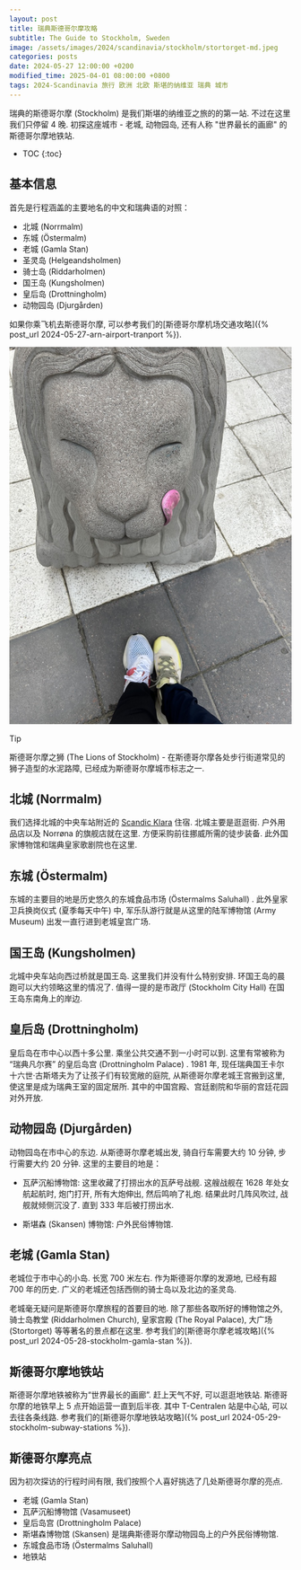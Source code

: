 ```yaml
---
layout: post
title: 瑞典斯德哥尔摩攻略
subtitle: The Guide to Stockholm, Sweden
image: /assets/images/2024/scandinavia/stockholm/stortorget-md.jpeg
categories: posts
date: 2024-05-27 12:00:00 +0200
modified_time: 2025-04-01 08:00:00 +0800
tags: 2024-Scandinavia 旅行 欧洲 北欧 斯堪的纳维亚 瑞典 城市
---
```


瑞典的斯德哥尔摩 (Stockholm) 是我们斯堪的纳维亚之旅的的第一站. 不过在这里我们只停留 4 晚. 初探这座城市 - 老城, 动物园岛, 还有人称 "世界最长的画廊" 的斯德哥尔摩地铁站.

* TOC
{:toc}

## 基本信息

首先是行程涵盖的主要地名的中文和瑞典语的对照：

* 北城 (Norrmalm)
* 东城 (Östermalm)
* 老城 (Gamla Stan)
* 圣灵岛 (Helgeandsholmen)
* 骑士岛 (Riddarholmen)
* 国王岛 (Kungsholmen)
* 皇后岛 (Drottningholm)
* 动物园岛 (Djurgården)

如果你乘飞机去斯德哥尔摩, 可以参考我们的[斯德哥尔摩机场交通攻略]({% post_url 2024-05-27-arn-airport-tranport %}).

![斯德哥尔摩之狮 (The Lions of Stockholm)](/assets/images/2024/scandinavia/stockholm/the-lions-of-stockholm.jpeg)

> [!TIP]
> 斯德哥尔摩之狮 (The Lions of Stockholm) - 在斯德哥尔摩各处步行街道常见的狮子造型的水泥路障, 已经成为斯德哥尔摩城市标志之一.

## 北城 (Norrmalm)

我们选择北城的中央车站附近的 [Scandic Klara](https://www.scandichotels.se/klara) 住宿. 北城主要是逛逛街. 户外用品店以及 Norrøna 的旗舰店就在这里. 方便采购前往挪威所需的徒步装备. 此外国家博物馆和瑞典皇家歌剧院也在这里.

## 东城 (Östermalm)

东城的主要目的地是历史悠久的东城食品市场 (Östermalms Saluhall) . 此外皇家卫兵换岗仪式 (夏季每天中午) 中, 军乐队游行就是从这里的陆军博物馆 (Army Museum) 出发一直行进到老城皇宫广场.

## 国王岛 (Kungsholmen)

北城中央车站向西过桥就是国王岛. 这里我们并没有什么特别安排. 环国王岛的晨跑可以大约领略这里的情况了. 值得一提的是市政厅 (Stockholm City Hall) 在国王岛东南角上的岸边.

## 皇后岛 (Drottningholm)

皇后岛在市中心以西十多公里. 乘坐公共交通不到一小时可以到. 这里有常被称为 “瑞典凡尔赛” 的皇后岛宫 (Drottningholm Palace) . 1981 年, 现任瑞典国王卡尔十六世·古斯塔夫为了让孩子们有较宽敞的庭院, 从斯德哥尔摩老城王宫搬到这里, 使这里是成为瑞典王室的固定居所. 其中的中国宫殿、宫廷剧院和华丽的宫廷花园对外开放.

## 动物园岛 (Djurgården)

动物园岛在市中心的东边. 从斯德哥尔摩老城出发, 骑自行车需要大约 10 分钟, 步行需要大约 20 分钟. 这里的主要目的地是：

* 瓦萨沉船博物馆: 这里收藏了打捞出水的瓦萨号战舰. 这艘战舰在 1628 年处女航起航时, 炮门打开, 所有大炮伸出, 然后鸣响了礼炮. 结果此时几阵风吹过, 战舰就倾侧沉没了. 直到 333 年后被打捞出水.

* 斯堪森 (Skansen) 博物馆: 户外民俗博物馆.

## 老城 (Gamla Stan)

老城位于市中心的小岛. 长宽 700 米左右. 作为斯德哥尔摩的发源地, 已经有超 700 年的历史. 广义的老城还包括西侧的骑士岛以及北边的圣灵岛. 

老城毫无疑问是斯德哥尔摩旅程的首要目的地. 除了那些各取所好的博物馆之外, 骑士岛教堂 (Riddarholmen Church), 皇家宫殿 (The Royal Palace), 大广场 (Stortorget) 等等著名的景点都在这里. 参考我们的[斯德哥尔摩老城攻略]({% post_url 2024-05-28-stockholm-gamla-stan %}).

## 斯德哥尔摩地铁站

斯德哥尔摩地铁被称为“世界最长的画廊”. 赶上天气不好, 可以逛逛地铁站. 斯德哥尔摩的地铁早上 5 点开始运营一直到后半夜. 其中 T-Centralen 站是中心站, 可以去往各条线路. 参考我们的[斯德哥尔摩地铁站攻略]({% post_url 2024-05-29-stockholm-subway-stations %}).

## 斯德哥尔摩亮点

因为初次探访的行程时间有限, 我们按照个人喜好挑选了几处斯德哥尔摩的亮点.

* 老城 (Gamla Stan)
* 瓦萨沉船博物馆 (Vasamuseet)
* 皇后岛宫 (Drottningholm Palace)
* 斯堪森博物馆 (Skansen) 是瑞典斯德哥尔摩动物园岛上的户外民俗博物馆.
* 东城食品市场 (Östermalms Saluhall)
* 地铁站
